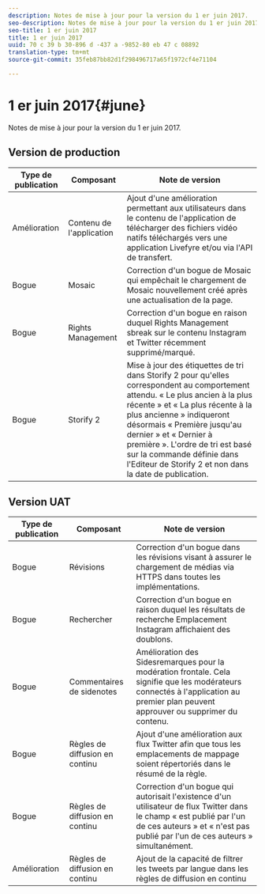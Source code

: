 ```yaml
---
description: Notes de mise à jour pour la version du 1 er juin 2017.
seo-description: Notes de mise à jour pour la version du 1 er juin 2017.
seo-title: 1 er juin 2017
title: 1 er juin 2017
uuid: 70 c 39 b 30-896 d -437 a -9852-80 eb 47 c 08892
translation-type: tm+mt
source-git-commit: 35feb87bb82d1f298496717a65f1972cf4e71104

---
```



# 1 er juin 2017{#june}

Notes de mise à jour pour la version du 1 er juin 2017.

## Version de production

| **Type de publication** | **Composant** | **Note de version** |
|---|---|---|
| Amélioration | Contenu de l'application | Ajout d'une amélioration permettant aux utilisateurs dans le contenu de l'application de télécharger des fichiers vidéo natifs téléchargés vers une application Livefyre et/ou via l'API de transfert. |
| Bogue | Mosaic | Correction d'un bogue de Mosaic qui empêchait le chargement de Mosaic nouvellement créé après une actualisation de la page. |
| Bogue | Rights Management | Correction d'un bogue en raison duquel Rights Management sbreak sur le contenu Instagram et Twitter récemment supprimé/marqué. |
| Bogue | Storify 2 | Mise à jour des étiquettes de tri dans Storify 2 pour qu'elles correspondent au comportement attendu. « Le plus ancien à la plus récente » et « La plus récente à la plus ancienne » indiqueront désormais « Première jusqu'au dernier » et « Dernier à première ». L'ordre de tri est basé sur la commande définie dans l'Editeur de Storify 2 et non dans la date de publication. |

## Version UAT

| **Type de publication** | **Composant** | **Note de version** |
|---|---|---|
| Bogue | Révisions | Correction d'un bogue dans les révisions visant à assurer le chargement de médias via HTTPS dans toutes les implémentations. |
| Bogue | Rechercher | Correction d'un bogue en raison duquel les résultats de recherche Emplacement Instagram affichaient des doublons. |
| Bogue | Commentaires de sidenotes | Amélioration des Sidesremarques pour la modération frontale. Cela signifie que les modérateurs connectés à l'application au premier plan peuvent approuver ou supprimer du contenu. |
| Bogue | Règles de diffusion en continu | Ajout d'une amélioration aux flux Twitter afin que tous les emplacements de mappage soient répertoriés dans le résumé de la règle. |
| Bogue | Règles de diffusion en continu | Correction d'un bogue qui autorisait l'existence d'un utilisateur de flux Twitter dans le champ « est publié par l'un de ces auteurs » et « n'est pas publié par l'un de ces auteurs » simultanément. |
| Amélioration | Règles de diffusion en continu | Ajout de la capacité de filtrer les tweets par langue dans les règles de diffusion en continu |

